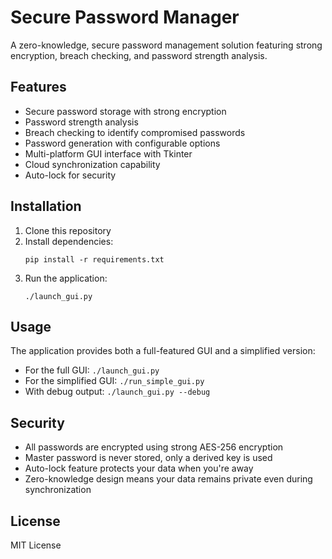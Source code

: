 # Secure Password Manager

A zero-knowledge, secure password management solution featuring strong encryption, breach checking, and password strength analysis.

## Features

- Secure password storage with strong encryption
- Password strength analysis
- Breach checking to identify compromised passwords
- Password generation with configurable options
- Multi-platform GUI interface with Tkinter
- Cloud synchronization capability
- Auto-lock for security

## Installation

1. Clone this repository
2. Install dependencies:
   ```
   pip install -r requirements.txt
   ```
3. Run the application:
   ```
   ./launch_gui.py
   ```

## Usage

The application provides both a full-featured GUI and a simplified version:

- For the full GUI: `./launch_gui.py`
- For the simplified GUI: `./run_simple_gui.py`
- With debug output: `./launch_gui.py --debug`

## Security

- All passwords are encrypted using strong AES-256 encryption
- Master password is never stored, only a derived key is used
- Auto-lock feature protects your data when you're away
- Zero-knowledge design means your data remains private even during synchronization

## License

MIT License 